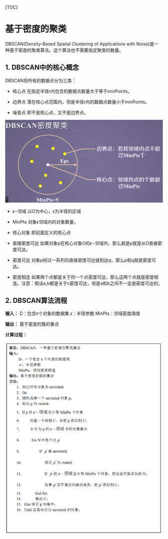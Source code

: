 [TOC]

# 基于密度的聚类

DBSCAN(Density-Based Spatial Clustering of Applications with Noise)是一种基于密度的聚类算法。这个算法也不需要指定聚类的数量。

## 1. DBSCAN中的核心概念

DBSCAN将所有的数据点分为三类：

- 核心点
  在指定半径r内包含的数据点数量大于等于minPoints。

- 边界点
  落在核心点范围内，但是半径r内的数据点数量小于minPoints。

- 噪音点
  即不是核心点，又不是边界点。

![dbscan](./images/dbscan1.png)

- $\epsilon-$邻域
  以O为中心，$\epsilon$为半径的区域

- MinPts
  对象$\epsilon$邻域内的对象数量。

- 核心对象
  即前面定义的核心点

- 直接密度可达
  如果对象p在核心对象O的$\epsilon-$邻域内，那么就是p就是从O直接密度可达。

- 密度可达
  对象p经过一系列的直接密度可达链到达q，那么p和q就是密度可达。

- 密度相连
  如果两个点都是关于同一个点密度可达，那么这两个点就是密度相连。注意：假设a,b都是关于c密度可达，但是a和b之间不一定是密度可达的。

## 2. DBSCAN算法流程

**输入：**
D：包含n个对象的数据集
$\epsilon$：半径参数
MinPts：邻域密度阈值

**输出：**
基于密度的簇的集合

**计算过程：**

![dbscan](./images/dbscan-progress.png)
